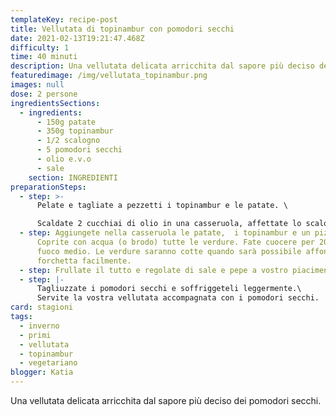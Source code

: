 ```yaml
---
templateKey: recipe-post
title: Vellutata di topinambur con pomodori secchi
date: 2021-02-13T19:21:47.468Z
difficulty: 1
time: 40 minuti
description: Una vellutata delicata arricchita dal sapore più deciso dei pomodori secchi.
featuredimage: /img/vellutata_topinambur.png
images: null
dose: 2 persone
ingredientsSections:
  - ingredients:
      - 150g patate
      - 350g topinambur
      - 1/2 scalogno
      - 5 pomodori secchi
      - olio e.v.o
      - sale
    section: INGREDIENTI
preparationSteps:
  - step: >-
      Pelate e tagliate a pezzetti i topinambur e le patate. \

      Scaldate 2 cucchiai di olio in una casseruola, affettate lo scalogno e lasciatelo stufare per qualche minuto.
  - step: Aggiungete nella casseruola le patate,  i topinambur e un pizzico di sale.
      Coprite con acqua (o brodo) tutte le verdure. Fate cuocere per 20 minuti a
      fuoco medio. Le verdure saranno cotte quando sarà possibile affondare la
      forchetta facilmente.
  - step: Frullate il tutto e regolate di sale e pepe a vostro piacimento.
  - step: |-
      Tagliuzzate i pomodori secchi e soffriggeteli leggermente.\
      Servite la vostra vellutata accompagnata con i pomodori secchi.
card: stagioni
tags:
  - inverno
  - primi
  - vellutata
  - topinambur
  - vegetariano
blogger: Katia
---
```

Una vellutata delicata arricchita dal sapore più deciso dei pomodori secchi.